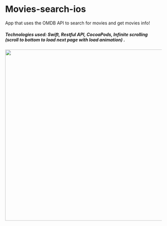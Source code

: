 # Movies-search-ios

App that uses the OMDB API to search for movies and get movies info!

##### Technologies used: Swift, Restful API, CocoaPods, Infinite scrolling (scroll to bottom to load next page with load animation) .

<img src="https://www.kagialikos.com/img/movie.gif" width="550" height="550">

